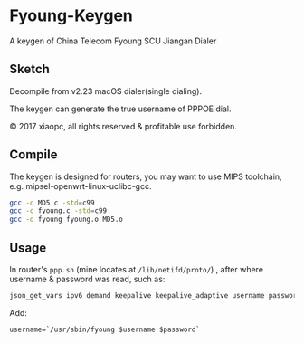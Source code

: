 # Fyoung-Keygen
A keygen of China Telecom Fyoung SCU Jiangan Dialer

## Sketch

Decompile from v2.23 macOS dialer(single dialing).

The keygen can generate the true username of PPPOE dial.



&copy; 2017 xiaopc, all rights reserved & profitable use forbidden. 

## Compile

The keygen is designed for routers, you may want to use MIPS toolchain, e.g. mipsel-openwrt-linux-uclibc-gcc.

```bash
gcc -c MD5.c -std=c99
gcc -c fyoung.c -std=c99
gcc -o fyoung fyoung.o MD5.o
```

## Usage

In router's `ppp.sh` (mine locates at `/lib/netifd/proto/`) , after where username & password was read, such as:

```bash
json_get_vars ipv6 demand keepalive keepalive_adaptive username password pppd_options pppname unnumbered
```

Add:

```
username=`/usr/sbin/fyoung $username $password`
```

